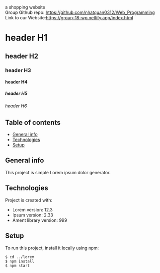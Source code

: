 a shopping website</br>
Group Github repo: https://github.com/nhatquan0312/Web_Programming </br>
Link to our Website:https://group-18-wp.netlify.app/index.html
# header H1
## header H2
### header H3
#### header H4
##### header H5
###### header H6

## Table of contents
* [General info](#general-info)
* [Technologies](#technologies)
* [Setup](#setup)

## General info
This project is simple Lorem ipsum dolor generator.
	
## Technologies
Project is created with:
* Lorem version: 12.3
* Ipsum version: 2.33
* Ament library version: 999
	
## Setup
To run this project, install it locally using npm:

```
$ cd ../lorem
$ npm install
$ npm start
```
